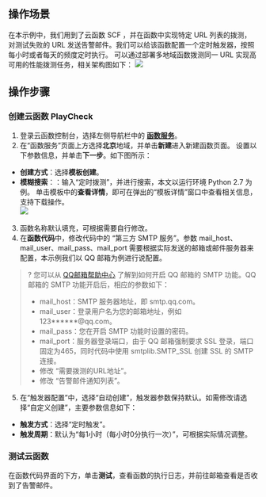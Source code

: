 ## 操作场景
在本示例中，我们用到了云函数 SCF ，并在函数中实现特定 URL 列表的拨测，对测试失败的 URL 发送告警邮件。我们可以给该函数配置一个定时触发器，按照每小时或者每天的频度定时执行。
可以通过部署多地域函数拨测同一 URL 实现高可用的性能拨测任务，相关架构图如下：
![](https://main.qcloudimg.com/raw/9aab6f60986ed1ee4c90fb237e171460.svg)

## 操作步骤
### 创建云函数 PlayCheck
1. 登录云函数控制台，选择左侧导航栏中的 **[函数服务](https://console.cloud.tencent.com/scf/list)**。
2. 在“函数服务”页面上方选择**北京**地域，并单击**新建**进入新建函数页面。
设置以下参数信息，并单击**下一步**。如下图所示： 
 - **创建方式**：选择**模板创建**。
 - **模糊搜索**：：输入“定时拨测”，并进行搜索，本文以运行环境 Python 2.7 为例。
单击模板中的**查看详情**，即可在弹出的“模板详情”窗口中查看相关信息，支持下载操作。   
![](https://main.qcloudimg.com/raw/79be731b407328087ca6d80983872478.png)
3. 函数名称默认填充，可根据需要自行修改。
4. 在**函数代码**中，修改代码中的 “第三方 SMTP 服务”。参数 mail_host、mail_user、mail_pass、mail_port 需要根据实际发送的邮箱或邮件服务器来配置，本示例我们以 QQ 邮箱为例进行说配置。
>? 您可以从 [QQ邮箱帮助中心](http://service.mail.qq.com/cgi-bin/help?subtype=1&&no=166&&id=28) 了解到如何开启 QQ 邮箱的 SMTP 功能。QQ 邮箱的 SMTP 功能开启后，相应的参数如下：
> - mail_host：SMTP 服务器地址，即 smtp.qq.com。
> - mail_user：登录用户名为您的邮箱地址，例如 123\*\*\*\*\*\*@qq.com。
> - mail_pass：您在开启 SMTP 功能时设置的密码。
> - mail_port：服务器登录端口，由于 QQ 邮箱强制要求 SSL 登录，端口固定为465，同时代码中使用 smtplib.SMTP_SSL 创建 SSL 的 SMTP 连接。
> - 修改 “需要拨测的URL地址”。
> - 修改 “告警邮件通知列表”。
5. 在“触发器配置”中，选择“自动创建”，触发器参数保持默认。如需修改请选择“自定义创建”，主要参数信息如下：
 - **触发方式**：选择“定时触发”。
 - **触发周期**：默认为“每1小时（每小时0分执行一次）”，可根据实际情况调整。


### 测试云函数

在函数代码界面的下方，单击**测试**，查看函数的执行日志，并前往邮箱查看是否收到了告警邮件。
